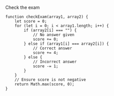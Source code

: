 Check the exam

    function checkExam(array1, array2) {
        let score = 0;
        for (let i = 0; i < array1.length; i++) {
            if (array2[i] === "") {
                // No answer given
                score += 0;
            } else if (array1[i] === array2[i]) {
                // Correct answer
                score += 4;
            } else {
                // Incorrect answer
                score -= 1;
            }
        }
        // Ensure score is not negative
        return Math.max(score, 0);
    }
